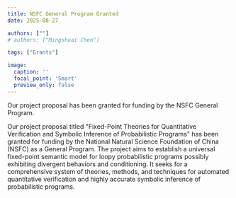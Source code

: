 ```yaml
---
title: NSFC General Program Granted
date: 2025-08-27

authors: [""]
# authors: ["Mingshuai Chen"]

tags: ["Grants"]

image:
  caption: ''
  focal_point: 'Smart'
  preview_only: false
---
```


Our project proposal has been granted for funding by the NSFC General Program.

<!--more-->

Our project proposal titled "Fixed-Point Theories for Quantitative Verification and Symbolic Inference of Probabilistic Programs" has been granted for funding by the National Natural Science Foundation of China (NSFC) as a General Program. The project aims to establish a universal fixed-point semantic model for loopy probabilistic programs possibly exhibiting divergent behaviors and conditioning. It seeks for a comprehensive system of theories, methods, and techniques for automated quantitative verification and highly accurate symbolic inference of probabilistic programs.
